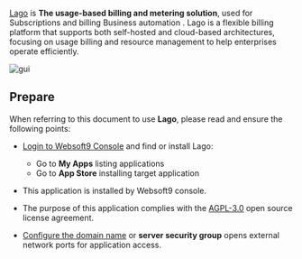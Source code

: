 [Lago](https://getlago.com) is **The usage-based billing and metering solution**, used for Subscriptions and billing Business automation . Lago is a flexible billing platform that supports both self-hosted and cloud-based architectures, focusing on usage billing and resource management to help enterprises operate efficiently.


![gui](http://libs.websoft9.com/Websoft9/DocsPicture/zh/lago/lago-gui-websoft9.png)


## Prepare

When referring to this document to use **Lago**, please read and ensure the following points:

- [Login to Websoft9 Console](./login-console) and find or install Lago:
  - Go to **My Apps** listing applications 
  - Go to **App Store** installing target application

- This application is installed by Websoft9 console.


- The purpose of this application complies with the [AGPL-3.0](https://opensource.org/licenses/AGPL-3.0) open source license agreement.


- [Configure the domain name](./domain-set) or **server security group** opens external network ports for application access.